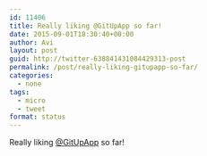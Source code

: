 ```yaml
---
id: 11406
title: Really liking @GitUpApp so far!
date: 2015-09-01T18:30:40+00:00
author: Avi
layout: post
guid: http://twitter-638841431084429313-post
permalink: /post/really-liking-gitupapp-so-far/
categories:
  - none
tags:
  - micro
  - tweet
format: status
---
```

Really liking [@GitUpApp](http://twitter.com/GitUpApp) so far!